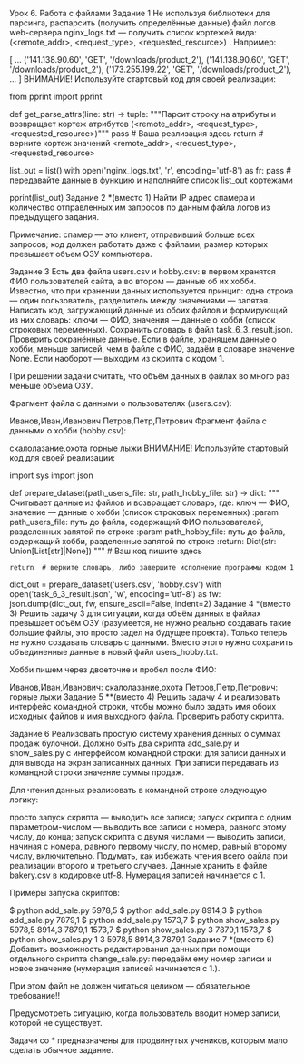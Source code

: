 Урок 6. Работа с файлами
Задание 1
Не используя библиотеки для парсинга, распарсить (получить определённые данные) файл логов web-сервера nginx_logs.txt — получить список кортежей вида: (<remote_addr>, <request_type>, <requested_resource>) . Например:

[
    ...
    ('141.138.90.60', 'GET', '/downloads/product_2'),
    ('141.138.90.60', 'GET', '/downloads/product_2'),
    ('173.255.199.22', 'GET', '/downloads/product_2'),
    ...
]
ВНИМАНИЕ! Используйте стартовый код для своей реализации:

from pprint import pprint


def get_parse_attrs(line: str) -> tuple:
    """Парсит строку на атрибуты и возвращает кортеж атрибутов (<remote_addr>, <request_type>, <requested_resource>)"""
    pass  # Ваша реализация здесь
    return  # верните кортеж значений <remote_addr>, <request_type>, <requested_resource>


list_out = list()
with open('nginx_logs.txt', 'r', encoding='utf-8') as fr:
    pass  # передавайте данные в функцию и наполняйте список list_out кортежами

pprint(list_out)
Задание 2 *(вместо 1)
Найти IP адрес спамера и количество отправленных им запросов по данным файла логов из предыдущего задания.

Примечание: спамер — это клиент, отправивший больше всех запросов; код должен работать даже с файлами, размер которых превышает объем ОЗУ компьютера.

Задание 3
Есть два файла users.csv и hobby.csv: в первом хранятся ФИО пользователей сайта, а во втором — данные об их хобби. Известно, что при хранении данных используется принцип: одна строка — один пользователь, разделитель между значениями — запятая. Написать код, загружающий данные из обоих файлов и формирующий из них словарь: ключи — ФИО, значения — данные о хобби (список строковых переменных). Сохранить словарь в файл task_6_3_result.json. Проверить сохранённые данные. Если в файле, хранящем данные о хобби, меньше записей, чем в файле с ФИО, задаём в словаре значение None. Если наоборот — выходим из скрипта с кодом 1.

При решении задачи считать, что объём данных в файлах во много раз меньше объема ОЗУ.

Фрагмент файла с данными о пользователях (users.csv):

Иванов,Иван,Иванович
Петров,Петр,Петрович
Фрагмент файла с данными о хобби (hobby.csv):

скалолазание,охота
горные лыжи
ВНИМАНИЕ! Используйте стартовый код для своей реализации:

import sys
import json


def prepare_dataset(path_users_file: str, path_hobby_file: str) -> dict:
    """
    Считывает данные из файлов и возвращает словарь, где:
        ключ — ФИО, значение — данные о хобби (список строковых переменных)
    :param path_users_file: путь до файла, содержащий ФИО пользователей, разделенных запятой по строке
    :param path_hobby_file: путь до файла, содержащий хобби, разделенные запятой по строке
    :return: Dict(str: Union[List[str]|None])
    """
    # Ваш код пишите здесь

    return  # верните словарь, либо завершите исполнение программы кодом 1


dict_out = prepare_dataset('users.csv', 'hobby.csv')
with open('task_6_3_result.json', 'w', encoding='utf-8') as fw:
    json.dump(dict_out, fw, ensure_ascii=False, indent=2)
Задание 4 *(вместо 3)
Решить задачу 3 для ситуации, когда объём данных в файлах превышает объём ОЗУ (разумеется, не нужно реально создавать такие большие файлы, это просто задел на будущее проекта). Только теперь не нужно создавать словарь с данными. Вместо этого нужно сохранить объединенные данные в новый файл users_hobby.txt.

Хобби пишем через двоеточие и пробел после ФИО:

Иванов,Иван,Иванович: скалолазание,охота
Петров,Петр,Петрович: горные лыжи
Задание 5 **(вместо 4)
Решить задачу 4 и реализовать интерфейс командной строки, чтобы можно было задать имя обоих исходных файлов и имя выходного файла. Проверить работу скрипта.

Задание 6
Реализовать простую систему хранения данных о суммах продаж булочной. Должно быть два скрипта add_sale.py и show_sales.py с интерфейсом командной строки: для записи данных и для вывода на экран записанных данных. При записи передавать из командной строки значение суммы продаж.

Для чтения данных реализовать в командной строке следующую логику:

просто запуск скрипта — выводить все записи;
запуск скрипта с одним параметром-числом — выводить все записи с номера, равного этому числу, до конца;
запуск скрипта с двумя числами — выводить записи, начиная с номера, равного первому числу, по номер, равный второму числу, включительно.
Подумать, как избежать чтения всего файла при реализации второго и третьего случаев. Данные хранить в файле bakery.csv в кодировке utf-8. Нумерация записей начинается с 1.

Примеры запуска скриптов:

$ python add_sale.py 5978,5
$ python add_sale.py 8914,3
$ python add_sale.py 7879,1
$ python add_sale.py 1573,7
$ python show_sales.py
5978,5
8914,3
7879,1
1573,7
$ python show_sales.py 3
7879,1
1573,7
$ python show_sales.py 1 3
5978,5
8914,3
7879,1
Задание 7 *(вместо 6)
Добавить возможность редактирования данных при помощи отдельного скрипта change_sale.py: передаём ему номер записи и новое значение (нумерация записей начинается с 1.).

При этом файл не должен читаться целиком — обязательное требование!!

Предусмотреть ситуацию, когда пользователь вводит номер записи, которой не существует.

Задачи со * предназначены для продвинутых учеников, которым мало сделать обычное задание.